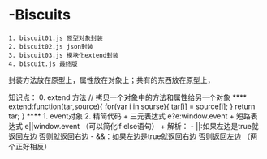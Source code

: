 # -Biscuits
    1. biscuit01.js 原型对象封装
    2. biscuit02.js json封装
    3. biscuit03.js 模块化extend封装
    4. biscuit.js 最终版
    
    
 封装方法放在原型上，属性放在对象上；共有的东西放在原型上，
 
 知识点：
    0. extend 方法
     // 拷贝一个对象中的方法和属性给另一个对象
        ****
            extend:function(tar,source){
                for(var i in sourse){
                    tar[i] = source[i];
                }
                return tar;
            }
        ****
    1. event对象
    2. 精简代码
        + 三元表达式
            e?e:window.event
        + 短路表达式
            e||window.event （可以简化if else语句）
        + 解析： 
            - ||:如果左边是true就返回左边 否则就返回右边
            - &&：如果左边是true就返回右边 否则返回左边  （两个正好相反）
            